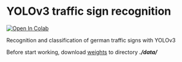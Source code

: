 # YOLOv3 traffic sign recognition


<a href="https://colab.research.google.com/github/anastasiyaperk/yolov3_ts_recognition/blob/master/colab_gpu.ipynb"><img src="https://colab.research.google.com/assets/colab-badge.svg" alt="Open In Colab"></a>  


Recognition and classification of german traffic signs with YOLOv3

Before start working, download [weights](https://drive.google.com/file/d/1CJPPsmh-21ZkWyTIhcm7n1Fe9edAffAh/view?usp=sharing) to directory ***./data/***
